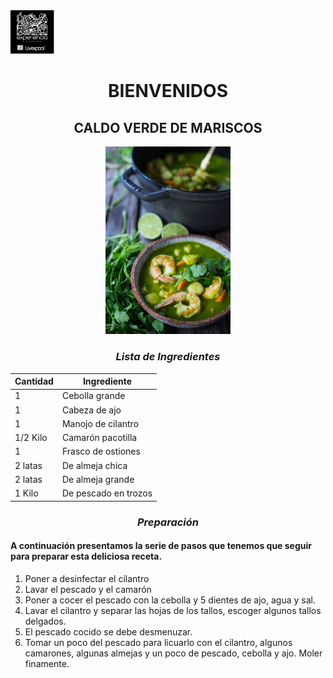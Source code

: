 <div align="left"> <img src= "imagenes/gourmet.png" width="70"> 

<div align="center">

# BIENVENIDOS


## **CALDO VERDE DE MARISCOS**
<p align="center">


<img src="imagenes/sopa verde mariscos.jpg" width="200">


</p>

### *Lista de Ingredientes*

<div align="center">


| Cantidad | Ingrediente          |
|----------|--------------------  |
| 1        | Cebolla grande       |
| 1        | Cabeza de ajo        |
| 1        | Manojo de cilantro   |
| 1/2 Kilo | Camarón pacotilla    |
| 1        | Frasco de ostiones   |
| 2 latas  | De almeja chica      |
| 2 latas  | De almeja grande     |
| 1 Kilo   | De pescado en trozos |

</div>

### *Preparación*
</div>

#### A continuación presentamos la serie de pasos que tenemos que seguir para preparar esta deliciosa  receta.

</div>

1. Poner a desinfectar el cilantro
2. Lavar el pescado y el camarón
3. Poner a cocer el pescado con la cebolla y 5 dientes de ajo, agua y sal.
4. Lavar el cilantro y separar las hojas de los tallos, escoger algunos tallos delgados.
5. El pescado cocido se debe desmenuzar.
6. Tomar un poco del pescado para  licuarlo con el cilantro, algunos camarones, algunas almejas y un poco de pescado, cebolla y ajo. Moler finamente.

